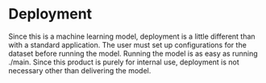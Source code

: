 # Deployment

Since this is a machine learning model, deployment is a little different than with a standard application. 
The user must set up configurations for the dataset before running the model. Running the model is as easy as running ./main.
Since this product is purely for internal use, deployment is not necessary other than delivering the model. 

